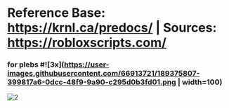 
# Reference Base: https://krnl.ca/predocs/ | Sources: https://robloxscripts.com/ 


### for plebs #![3x](https://user-images.githubusercontent.com/66913721/189375807-399817a6-0dcc-48f9-9a90-c295d0b3fd01.png | width=100)

![2](https://user-images.githubusercontent.com/66913721/152613839-0f3aebe2-c7fe-40a7-a4bb-64644e255301.png)


  
